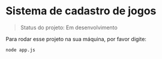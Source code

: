 <h1> Sistema de cadastro de jogos </h1>
  
  > Status do projeto: Em desenvolvimento 

Para rodar esse projeto na sua máquina, por favor digite:

```
node app.js 
```
